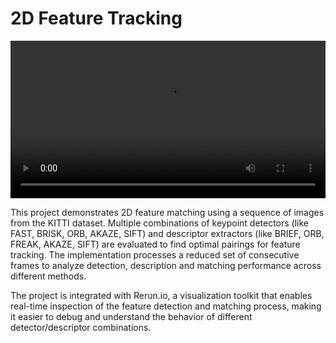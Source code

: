 # 2D Feature Tracking

<div align="center">
  <video width="100%" controls>
    <source src="img/feature-matching-rerun.mp4" type="video/mp4">
  </video>
</div>

This project demonstrates 2D feature matching using a sequence of images from the KITTI
dataset. Multiple combinations of keypoint detectors (like FAST, BRISK, ORB, AKAZE,
SIFT) and descriptor extractors (like BRIEF, ORB, FREAK, AKAZE, SIFT) are evaluated
to find optimal pairings for feature tracking. The implementation processes a reduced
set of consecutive frames to analyze detection, description and matching performance
across different methods.

The project is integrated with Rerun.io, a visualization toolkit
that enables real-time inspection of the feature detection and matching process, making
it easier to debug and understand the behavior of different detector/descriptor combinations.
